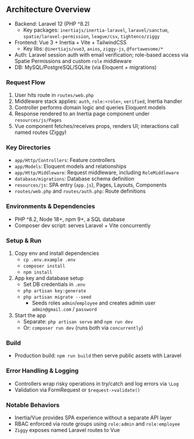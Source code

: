 ## Architecture Overview

- Backend: Laravel 12 (PHP ^8.2)
  - Key packages: `inertiajs/inertia-laravel`, `laravel/sanctum`, `spatie/laravel-permission`, `league/csv`, `tightenco/ziggy`
- Frontend: Vue 3 + Inertia + Vite + TailwindCSS
  - Key libs: `@inertiajs/vue3`, `axios`, `ziggy-js`, `@fortawesome/*`
- Auth: Laravel session auth with email verification; role-based access via Spatie Permissions and custom `role` middleware
- DB: MySQL/PostgreSQL/SQLite (via Eloquent + migrations)

### Request Flow
1. User hits route in `routes/web.php`
2. Middleware stack applies: `auth`, `role:<role>`, `verified`, Inertia handler
3. Controller performs domain logic and queries Eloquent models
4. Response rendered to an Inertia page component under `resources/js/Pages`
5. Vue component fetches/receives props, renders UI; interactions call named routes (Ziggy)

### Key Directories
- `app/Http/Controllers`: Feature controllers
- `app/Models`: Eloquent models and relationships
- `app/Http/Middleware`: Request middleware, including `RoleMiddleware`
- `database/migrations`: Database schema definition
- `resources/js`: SPA entry (`app.js`), Pages, Layouts, Components
- `routes/web.php` and `routes/auth.php`: Route definitions

### Environments & Dependencies
- PHP ^8.2, Node 18+, npm 9+, a SQL database
- Composer dev script: serves Laravel + Vite concurrently

### Setup & Run
1. Copy env and install dependencies
   - `cp .env.example .env`
   - `composer install`
   - `npm install`
2. App key and database setup
   - Set DB credentials in `.env`
   - `php artisan key:generate`
   - `php artisan migrate --seed`
     - Seeds roles `admin`/`employee` and creates admin user `admin@gmail.com` / `password`
3. Start the app
   - Separate: `php artisan serve` and `npm run dev`
   - Or: `composer run dev` (runs both via `concurrently`)

### Build
- Production build: `npm run build` then serve public assets with Laravel

### Error Handling & Logging
- Controllers wrap risky operations in try/catch and log errors via `\Log`
- Validation via FormRequest or `$request->validate()`

### Notable Behaviors
- Inertia/Vue provides SPA experience without a separate API layer
- RBAC enforced via route groups using `role:admin` and `role:employee`
- `Ziggy` exposes named Laravel routes to Vue